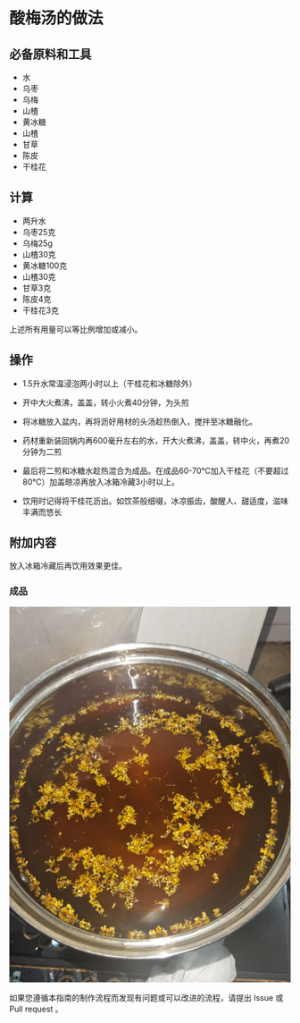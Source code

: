 # 酸梅汤的做法

## 必备原料和工具

- 水
- 乌枣
- 乌梅
- 山楂
- 黄冰糖
- 山楂
- 甘草
- 陈皮
- 干桂花


## 计算

- 两升水
- 乌枣25克
- 乌梅25g
- 山楂30克
- 黄冰糖100克
- 山楂30克
- 甘草3克
- 陈皮4克
- 干桂花3克

上述所有用量可以等比例增加或减小。

## 操作

- 1.5升水常温浸泡两小时以上（干桂花和冰糖除外）
- 开中大火煮沸，盖盖，转小火煮40分钟，为头煎
- 将冰糖放入盆内，再将沥好用材的头汤趁热倒入，搅拌至冰糖融化。
- 药材重新装回锅内再600毫升左右的水，开大火煮沸，盖盖，转中火，再煮20分钟为二煎

- 最后将二煎和冰糖水趁热混合为成品。在成品60-70℃加入干桂花（不要超过80℃）加盖晾凉再放入冰箱冷藏3小时以上。
- 饮用时记得将干桂花沥出。如饮茶般细啜，冰凉振齿，酸醒人、甜适度，滋味丰满而悠长

## 附加内容

放入冰箱冷藏后再饮用效果更佳。

### 成品
![酸梅汤](./imges/sour_plum_soup.jpg)

如果您遵循本指南的制作流程而发现有问题或可以改进的流程，请提出 Issue 或 Pull request 。
